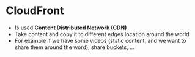 # CloudFront

- Is used **Content Distributed Network (CDN)**
- Take content and copy it to different edges location around the world
- For example if we have some videos (static content, and we want to share them around the word), share buckets, ...
